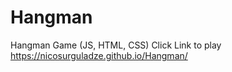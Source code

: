 # Hangman
Hangman Game (JS, HTML, CSS)
Click Link to play
https://nicosurguladze.github.io/Hangman/

